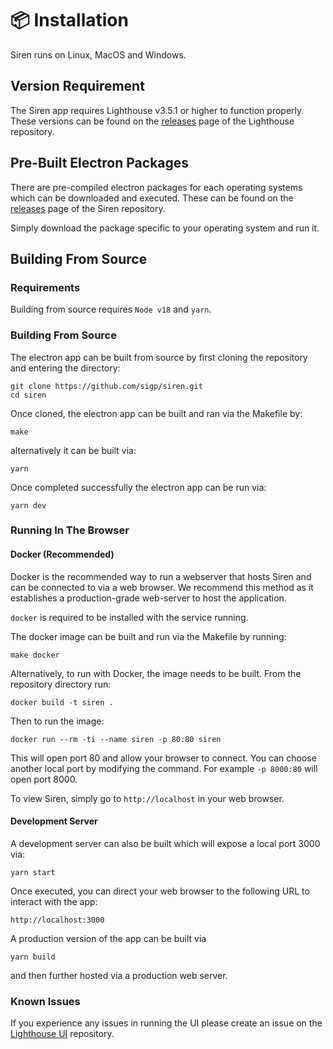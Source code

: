 # 📦 Installation

Siren runs on Linux, MacOS and Windows.

## Version Requirement

The Siren app requires Lighthouse v3.5.1 or higher to function properly. These versions can be found on the [releases](https://github.com/sigp/lighthouse/releases) page of the Lighthouse repository.

## Pre-Built Electron Packages

There are pre-compiled electron packages for each operating systems which can
be downloaded and executed. These can be found on the
[releases](https://github.com/sigp/siren/releases) page of the
Siren repository.

Simply download the package specific to your operating system and run it.

## Building From Source

### Requirements

Building from source requires `Node v18` and `yarn`.

### Building From Source

The electron app can be built from source by first cloning the repository and
entering the directory:

```
git clone https://github.com/sigp/siren.git
cd siren
```

Once cloned, the electron app can be built and ran via the Makefile by:

```
make
```

alternatively it can be built via:

```
yarn
```

Once completed successfully the electron app can be run via:

```
yarn dev
```

### Running In The Browser

#### Docker (Recommended)

Docker is the recommended way to run a webserver that hosts Siren and can be
connected to via a web browser. We recommend this method as it establishes a
production-grade web-server to host the application.

`docker` is required to be installed with the service running.

The docker image can be built and run via the Makefile by running:

```
make docker
```

Alternatively, to run with Docker, the image needs to be built. From the repository directory
run:

```
docker build -t siren .
```

Then to run the image:

```
docker run --rm -ti --name siren -p 80:80 siren
```

This will open port 80 and allow your browser to connect. You can choose
another local port by modifying the command. For example `-p 8000:80` will open
port 8000.

To view Siren, simply go to `http://localhost` in your web browser.

#### Development Server

A development server can also be built which will expose a local port 3000 via:

```
yarn start
```

Once executed, you can direct your web browser to the following URL to interact
with the app:

```
http://localhost:3000
```

A production version of the app can be built via

```
yarn build
```

and then further hosted via a production web server.

### Known Issues

If you experience any issues in running the UI please create an issue on the
[Lighthouse UI](https://github.com/sigp/lighthouse-ui) repository.
